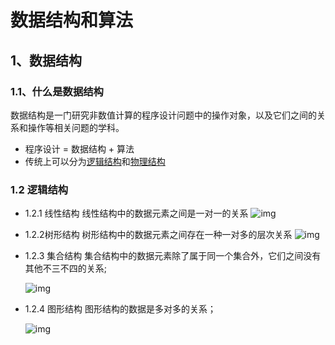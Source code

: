 # 数据结构和算法
## 1、数据结构
  ### 1.1、什么是数据结构
  数据结构是一门研究非数值计算的程序设计问题中的操作对象，以及它们之间的关系和操作等相关问题的学科。
  - 程序设计 = 数据结构 + 算法
  - 传统上可以分为[逻辑结构](https://baike.baidu.com/item/%E9%80%BB%E8%BE%91%E7%BB%93%E6%9E%84/9663235?fr=aladdin)和[物理结构](https://baike.baidu.com/item/%E9%80%BB%E8%BE%91%E7%BB%93%E6%9E%84/9663235?fr=aladdin)
  
 ### 1.2 逻辑结构
 
- 1.2.1 线性结构
线性结构中的数据元素之间是一对一的关系
  ![img](https://images2017.cnblogs.com/blog/605520/201802/605520-20180207112031591-106749832.png)

- 1.2.2树形结构
树形结构中的数据元素之间存在一种一对多的层次关系
  ![img](https://images2017.cnblogs.com/blog/605520/201802/605520-20180207112031591-106749832.png)

- 1.2.3 集合结构
 集合结构中的数据元素除了属于同一个集合外，它们之间没有其他不三不四的关系;
 
  ![img](https://images2017.cnblogs.com/blog/605520/201802/605520-20180207112031591-106749832.png)
- 1.2.4 图形结构
 图形结构的数据是多对多的关系；
 
  ![img](https://images2017.cnblogs.com/blog/605520/201802/605520-20180207112322841-1792986049.png)

